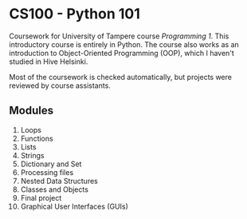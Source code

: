 # CS100 - Python 101
Coursework for University of Tampere course *Programming 1*. This introductory course is entirely in Python.
The course also works as an introduction to Object-Oriented Programming (OOP), which I haven't studied in Hive Helsinki.

Most of the coursework is checked automatically, but projects were reviewed by course assistants.

## Modules
1. Loops
2. Functions
3. Lists
4. Strings
5. Dictionary and Set
6. Processing files
7. Nested Data Structures
8. Classes and Objects
9. Final project
10. Graphical User Interfaces (GUIs)
